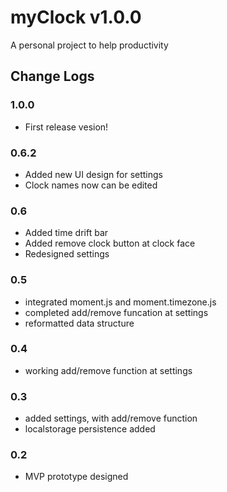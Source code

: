# myClock v1.0.0
A personal project to help productivity

## Change Logs

### 1.0.0
* First release vesion!

### 0.6.2
* Added new UI design for settings
* Clock names now can be edited

### 0.6
* Added time drift bar
* Added remove clock button at clock face
* Redesigned settings

### 0.5 
* integrated moment.js and moment.timezone.js
* completed add/remove funcation at settings
* reformatted data structure

### 0.4 
* working add/remove function at settings

### 0.3 
* added settings, with add/remove function 
* localstorage persistence added

### 0.2
* MVP prototype designed